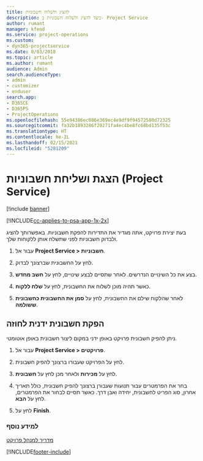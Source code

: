 ```yaml
---
title: להציג ולשלוח חשבוניות
description: כיצד להציג ולשלוח חשבוניות ב- Project Service
author: rumant
manager: kfend
ms.service: project-operations
ms.custom:
- dyn365-projectservice
ms.date: 8/03/2018
ms.topic: article
ms.author: rumant
audience: Admin
search.audienceType:
- admin
- customizer
- enduser
search.app:
- D365CE
- D365PS
- ProjectOperations
ms.openlocfilehash: 55e94386ec086e369ec4e9df9f94572580d72325
ms.sourcegitcommit: fa32b1893286f20271fa4ec4be8fc68bd135f53c
ms.translationtype: HT
ms.contentlocale: he-IL
ms.lasthandoff: 02/15/2021
ms.locfileid: "5281209"
---
```

# <a name="view-and-send-invoices-project-service"></a>הצגת ושליחת חשבוניות (Project Service)

[!include [banner](../includes/psa-now-project-operations.md)]

[!INCLUDE[cc-applies-to-psa-app-1x-2x](../includes/cc-applies-to-psa-app-1x-2x.md)]

בעת יצירת פרויקט, אתה מגדיר את התדירות להפקת חשבוניות. באפשרותך להציג ולבדוק חשבוניות לפני שתשלח אותן ללקוחות שלך.  
  
1.  עבור אל **Project Service > חשבוניות**.  
  
2.  לחץ על החשבונית שברצונך לבדוק.  
  
3.  בצע את כל השינויים הנדרשים. לאחר שתסיים לבצע שינויים, לחץ על **חשב מחדש**.  
  
4.  כאשר תהיה מוכן לשלוח את החשבונית, לחץ על **שלח ללקוח**.  
  
5.  לאחר שהלקוח שילם את החשבונית, לחץ על **‏‫סמן את החשבונית כחשבונית ששולמה‬**.  
  
## <a name="manually-invoice-a-contract"></a>הפקת חשבונית ידנית לחוזה  
 ניתן להפיק חשבונית פרויקט באופן ידני במקום ליצור חשבונית באופן אוטומטי.  
  
1.  עבור אל **Project Service > פרויקטים**.  
  
2.  לחץ על הפרויקט שעבורו ברצונך להפיק חשבונית.  
  
3.  לחץ על **מכירות** ולאחר מכן לחץ על **חשבונית**.  
  
4.  בחר את הפרמטרים עבור תנועות שעבורן ברצונך להפיק חשבונית, כולל תאריך אחרון, סוג הפריט לחשבונית, יחידה ואבן דרך. כאשר תסיים לבחור את הפרמטרים, לחץ על **הבא**.  
  
5.  לחץ על **Finish**.  
  
### <a name="see-also"></a>למידע נוסף  
 [מדריך למנהל פרויקט](../psa/project-manager-guide.md)


[!INCLUDE[footer-include](../includes/footer-banner.md)]